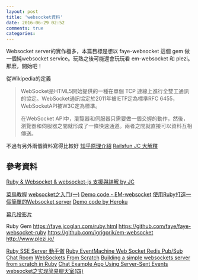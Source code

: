 ```yaml
---
layout: post
title: 'websocket資料'
date: 2016-06-29 02:52
comments: true
categories: 
---
```

Websocket server的實作極多，本篇目標是想以 faye-websocket 這個 gem 做一個純websocket service。玩熟之後可能還會玩玩看 em-websocket 和 plezi。那麽，開始吧！

從Wikipedia的定義
> WebSocket是HTML5開始提供的一種在單個 TCP 連線上進行全雙工通訊的協定。WebSocket通訊協定於2011年被IETF定為標準RFC 6455，WebSocketAPI被W3C定為標準。
>
> 在WebSocket API中，瀏覽器和伺服器只需要做一個交握的動作，然後，瀏覽器和伺服器之間就形成了一條快速通道。兩者之間就直接可以資料互相傳送。

不過有另外兩個資料寫得比較好
[知乎原理介紹](https://www.zhihu.com/question/20215561)
[Railsfun JC 大解釋](http://railsfun.tw/t/rails-websocket/498/3)





## 參考資料

[Ruby & Websocket & websocket-js 支援與詳解 by JC](http://jokercatz.blogspot.tw/2013/04/ruby-websocket.html)

[菜鳥教程](http://www.runoob.com/html/html5-websocket.html)
[websocket之入门(一)](https://www.rails365.net/articles/websocket-zhi-ru-men-yi)
[Demo code - EM-websocket](https://blog.engineyard.com/2013/getting-started-with-ruby-and-websockets)
[使用Ruby打造一個簡單的Websocket server](http://blog.liveneeq.com/tech/2015/12/16/simple-websocket-server-in-ruby.html)
[Demo code by Heroku](https://devcenter.heroku.com/articles/ruby-websockets)

[幕凡投影片](http://www.slideshare.net/ryudoawaru/rt28-29828529)


Ruby Gem
https://faye.jcoglan.com/ruby.html
https://github.com/faye/faye-websocket-ruby
https://github.com/igrigorik/em-websocket
http://www.plezi.io/

[Ruby SSE Server 動手做](http://tonytonyjan.net/2015/11/05/concurrent-ruby/)
[Ruby EventMachine Web Socket Redis Pub/Sub Chat Room](http://ericlondon.com/2014/03/04/ruby-eventmachine-web-socket-redis-pub-sub-chat-room.html)
[WebSockets From Scratch](https://blog.pusher.com/websockets-from-scratch/)
[Building a simple websockets server from scratch in Ruby](http://blog.honeybadger.io/building-a-simple-websockets-server-from-scratch-in-ruby/)
[Chat Example App Using Server-Sent Events](https://robots.thoughtbot.com/chat-example-app-using-server-sent-events)
[websocket之实现简易聊天室(四)](https://www.rails365.net/articles/websocket-zhi-shi-xian-jian-yi-liao-tian-shi-si)
